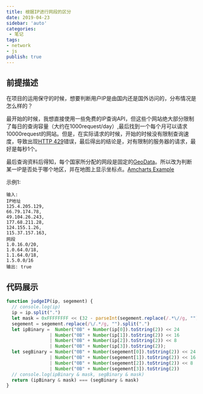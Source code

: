 ```yaml
---
title: 根据IP进行网段的区分
date: 2019-04-23
sidebar: 'auto'
categories:
 - 笔记
tags:
- network
- js
publish: true
---
```


## 前提描述

在项目的运用保守的时候，想要判断用户IP是由国内还是国外访问的，分布情况是怎么样的？

最开始的时候，我想直接使用一些免费的IP查询API，但这些个网站绝大部分限制了每日的查询容量（大约在1000request/day）,最后找到一个每个月可以请求10000request的网站。但是，在实际请求的时候，开始的时候没有限制查询速度，导致出现[HTTP 429](https://developer.mozilla.org/ja/docs/Web/HTTP/Status/429)错误，最后得出的结论是，对有限制的服务器的请求，最好是每秒1个。

最后查询资料后得知，每个国家所分配的网段是固定的[GeoData](https://gisgeography.com/what-is-geodata-geospatial-data)。所以改为判断某一IP是否处于哪个地区，并在地图上显示坐标点。[Amcharts Example](https://www.amcharts.com/demos/capitals-map)

示例1:
```
输入:
IP地址
125.4.205.129,
66.79.174.78,
49.104.26.243,
177.68.211.28,
124.155.1.26,
115.37.157.163,
网段
1.0.16.0/20,
1.0.64.0/18,
1.1.64.0/18,
1.5.0.0/16
输出: true
```

## 代码展示

``` javascript
function judgeIP(ip, segement) {
  // console.log(ip)
  ip = ip.split(".")
  let mask = 0xFFFFFFFF << (32 - parseInt(segement.replace(/.*\//g, "")))
  segement = segement.replace(/\/.*/g, "").split(".")
  let ipBinary =  Number("0B" + Number(ip[0]).toString(2)) << 24
                | Number("0B" + Number(ip[1]).toString(2)) << 16
                | Number("0B" + Number(ip[2]).toString(2)) << 8
                | Number("0B" + Number(ip[3]).toString(2));
  let segBinary = Number("0B" + Number(segement[0]).toString(2)) << 24
                | Number("0B" + Number(segement[1]).toString(2)) << 16
                | Number("0B" + Number(segement[2]).toString(2)) << 8
                | Number("0B" + Number(segement[3]).toString(2))
  // console.log(ipBinary & mask, segBinary & mask)
  return (ipBinary & mask) === (segBinary & mask)
}
```